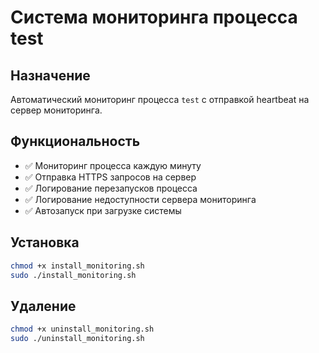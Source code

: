 # Система мониторинга процесса test

## Назначение
Автоматический мониторинг процесса `test` с отправкой heartbeat на сервер мониторинга.

## Функциональность
- ✅ Мониторинг процесса каждую минуту
- ✅ Отправка HTTPS запросов на сервер
- ✅ Логирование перезапусков процесса
- ✅ Логирование недоступности сервера мониторинга
- ✅ Автозапуск при загрузке системы

## Установка
```bash
chmod +x install_monitoring.sh
sudo ./install_monitoring.sh
```

## Удаление
```bash
chmod +x uninstall_monitoring.sh
sudo ./uninstall_monitoring.sh
```